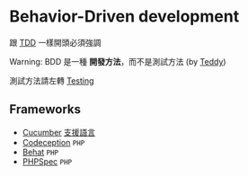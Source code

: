 # Behavior-Driven development

跟 [TDD](tdd.md) 一樣開頭必須強調

Warning: BDD 是一種 **開發方法**，而不是測試方法 (by [Teddy](http://teddy-chen-tw.blogspot.tw/2014/09/bddtdd.html))

測試方法請左轉 [Testing](/testing)

## Frameworks

* [Cucumber](https://cucumber.io/) [支援語言](https://cucumber.io/docs)
* [Codeception](http://codeception.com/) `PHP`
* [Behat](http://docs.behat.org/en/v3.0/) `PHP`
* [PHPSpec](http://www.phpspec.net/en/stable/) `PHP`
